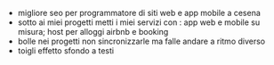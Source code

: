 - migliore seo per programmatore di siti web e app mobile a cesena
- sotto ai miei progetti metti i miei servizi con : app web e mobile su misura; host per alloggi airbnb e booking
- bolle nei progetti non sincronizzarle ma falle andare a ritmo diverso
- toigli effetto sfondo a testi
